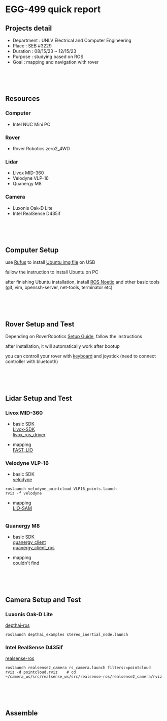 # EGG-499 quick report
## Projects detail
* Department : UNLV Electrical and Computer Engineering  
* Place : SEB #3229  
* Duration : 08/15/23 ~ 12/15/23  
* Purpose : studying based on ROS  
* Goal : mapping and navigation with rover  

<br/><br/><br/>

## Resources
### Computer
* Intel NUC Mini PC

### Rover
* Rover Robotics zero2_4WD

### Lidar
* Livox MID-360
* Velodyne VLP-16
* Quanergy M8

### Camera
* Luxonis Oak-D Lite 
* Intel RealSense D435if

<br/><br/><br/>

## Computer Setup
use [Rufus](https://rufus.ie/en/) to install [Ubuntu img file](https://releases.ubuntu.com/focal/) on USB  

fallow the instruction to install Ubuntu on PC  

after finishing Ubuntu installation, install [ROS Noetic](http://wiki.ros.org/noetic/Installation/Ubuntu) and other basic tools (git, vim, openssh-server, net-tools, terminator etc)  

<br/><br/><br/>

## Rover Setup and Test
Depending on RoverRobotics [Setup Guide](https://roverrobotics.com/pages/computer-setup-guide), fallow the instructions  

after installation, it will automatically work after bootup  

you can controll your rover with [keyboard](http://wiki.ros.org/teleop_twist_keyboard) and joystick (need to connect controller with bluetooth)  

<br/><br/><br/>

## Lidar Setup and Test
### Livox MID-360
* basic SDK  
[Livox-SDK](https://github.com/Livox-SDK/Livox-SDK)  
[livox_ros_driver](https://github.com/Livox-SDK/livox_ros_driver)  

* mapping  
[FAST_LIO](https://github.com/hku-mars/FAST_LIO)  

### Velodyne VLP-16
* basic SDK  
[velodyne](https://github.com/ros-drivers/velodyne)  
```
roslaunch velodyne_pointcloud VLP16_points.launch
rviz -f velodyne
```

* mapping  
[LIO-SAM](https://github.com/TixiaoShan/LIO-SAM)
```
```

### Quanergy M8
* basic SDK  
[quanergy_client](https://github.com/QuanergySystems/quanergy_client)  
[quanergy_client_ros](https://github.com/QuanergySystems/quanergy_client_ros)  

* mapping  
couldn't find

<br/><br/><br/>

## Camera Setup and Test
### Luxonis Oak-D Lite
[depthai-ros](https://github.com/luxonis/depthai-ros)  
```
roslaunch depthai_examples stereo_inertial_node.launch  
```

### Intel RealSense D435if
[realsense-ros](https://github.com/IntelRealSense/realsense-ros)  
```
roslaunch realsense2_camera rs_camera.launch filters:=pointcloud  
rviz -d pointcloud.rviz    # cd ~/camera_ws/src/realsense_ws/src/realsense-ros/realsense2_camera/rviz  
```

<br/><br/><br/>

## Assemble

<br/><br/><br/>









